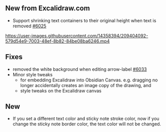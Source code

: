 ## New from Excalidraw.com
- Support shrinking text containers to their original height when text is removed [#6025](https://github.com/excalidraw/excalidraw/pull/6025)

https://user-images.githubusercontent.com/14358394/209404092-579d54e9-7003-48ef-8b82-84be08ba6246.mp4

## Fixes
- removed the white background when editing arrow-label [#6033](https://github.com/excalidraw/excalidraw/pull/6033)
- Minor style tweaks
  - for embedding Excalidraw into Obsidian Canvas. e.g. dragging no longer accidentally creates an image copy of the drawing, and
  - style tweaks on the Excalidraw canvas

## New
- If you set a different text color and sticky note stroke color, now if you change the sticky note border color, the text color will not be changed.